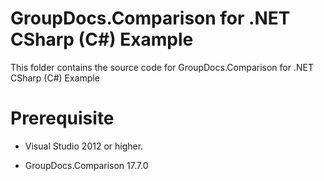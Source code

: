 # GroupDocs.Comparison for .NET CSharp (C#) Example

This folder contains the source code for GroupDocs.Comparison for .NET CSharp (C#) Example

# Prerequisite

+ Visual Studio 2012 or higher.

+ GroupDocs.Comparison 17.7.0


